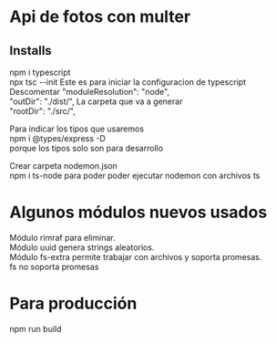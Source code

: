 # Api de fotos con multer

## Installs
npm i typescript  
npx tsc --init Este es para iniciar la configuracion de typescript  
Descomentar "moduleResolution": "node",     
"outDir": "./dist/",    La carpeta que va a generar                      
"rootDir": "./src/",   


Para indicar los tipos que usaremos  
npm i @types/express -D  
porque los tipos solo son para desarrollo  

Crear carpeta nodemon.json  
npm i ts-node para poder poder ejecutar nodemon con archivos ts  
# Algunos módulos nuevos usados
Módulo rimraf para eliminar.  
Módulo uuid genera strings aleatorios.  
Módulo fs-extra permite trabajar con archivos y soporta promesas.  
       fs no soporta promesas

# Para producción
npm run build